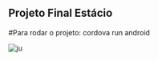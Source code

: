 ## Projeto Final Estácio

#Para rodar o projeto: cordova run android

![ju](https://user-images.githubusercontent.com/73204469/195904661-72707f7a-0236-4e52-8c40-4f9de7898cfa.jpg)
